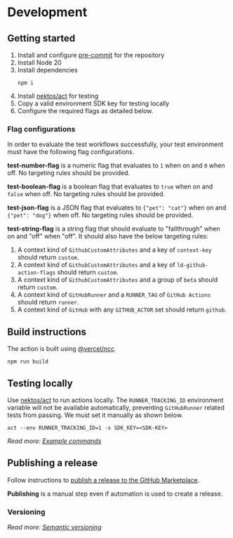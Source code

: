 # Development

## Getting started

1. Install and configure [pre-commit](https://pre-commit.com/) for the repository
1. Install Node 20
1. Install dependencies
   ```
   npm i
   ```
1. Install [nektos/act](https://github.com/nektos/act) for testing
1. Copy a valid environment SDK key for testing locally
1. Configure the required flags as detailed below.

### Flag configurations

In order to evaluate the test workflows successfully, your test environment must have the following flag configurations.

**test-number-flag** is a numeric flag that evaluates to `1` when on and `0` when off. No targeting rules should be provided.

**test-boolean-flag** is a boolean flag that evaluates to `true` when on and `false` when off. No targeting rules should be provided.

**test-json-flag** is a JSON flag that evaluates to `{"pet": "cat"}` when on and `{"pet": "dog"}` when off. No targeting rules should be provided.

**test-string-flag** is a string flag that should evaluate to "fallthrough" when on and "off" when "off". It should also have the below targeting rules:

1. A context kind of `GithubCustomAttributes` and a key of `context-key` should return `custom`.
1. A context kind of `GithubCustomAttributes` and a key of `ld-github-action-flags` should return `custom`.
1. A context kind of `GithubCustomAttributes` and a group of `beta` should return `custom`.
1. A context kind of `GitHubRunner` and a `RUNNER_TAG` of `GitHub Actions` should return `runner`.
1. A context kind of `GitHub` with any `GITHUB_ACTOR` set should return `github`.

## Build instructions

The action is built using [@vercel/ncc](https://github.com/vercel/ncc).

```
npm run build
```

## Testing locally

Use [nektos/act](https://github.com/nektos/act) to run actions locally. The `RUNNER_TRACKING_ID` environment variable will not be available automatically, preventing `GitHubRunner` related tests from passing. We must set it manually as shown below.

```
act --env RUNNER_TRACKING_ID=1 -s SDK_KEY=<SDK-KEY>
```

_Read more: [Example commands](https://github.com/nektos/act#example-commands)_

## Publishing a release

Follow instructions to [publish a release to the GitHub Marketplace](https://docs.github.com/en/actions/creating-actions/publishing-actions-in-github-marketplace#publishing-an-action).

**Publishing** is a manual step even if automation is used to create a release.

### Versioning

_Read more: [Semantic versioning](https://semver.org/)_
